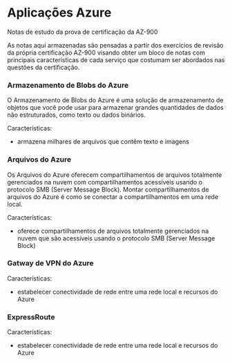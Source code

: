 
# Aplicações Azure
Notas de estudo da prova de certificação da AZ-900

As notas aqui armazenadas são pensadas a partir dos exercícios de revisão da própria certificação AZ-900 visando obter um bloco de notas com principais características de cada serviço que costumam ser abordados nas questões da certificação.

### Armazenamento de Blobs do Azure
O Armazenamento de Blobs do Azure é uma solução de armazenamento de objetos que você pode usar para armazenar grandes quantidades de dados não estruturados, como texto ou dados binários.

Características:
- armazena milhares de arquivos que contêm texto e imagens
### Arquivos do Azure
Os Arquivos do Azure oferecem compartilhamentos de arquivos totalmente gerenciados na nuvem com compartilhamentos acessíveis usando o protocolo SMB (Server Message Block). Montar compartilhamentos de arquivos do Azure é como se conectar a compartilhamentos em uma rede local.

Características:
- oferece compartilhamentos de arquivos totalmente gerenciados na nuvem que são acessíveis usando o protocolo SMB (Server Message Block)
### Gatway de VPN do Azure

Características:
- estabelecer conectividade de rede entre uma rede local e recursos do Azure

### ExpressRoute

Características:
- estabelecer conectividade de rede entre uma rede local e recursos do Azure

